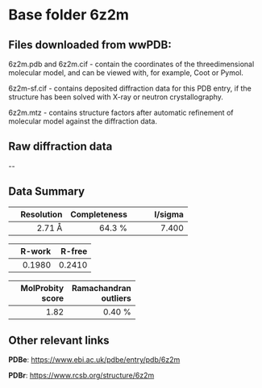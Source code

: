 # Base folder 6z2m

## Files downloaded from wwPDB:

6z2m.pdb and 6z2m.cif - contain the coordinates of the threedimensional molecular model, and can be viewed with, for example, Coot or Pymol.

6z2m-sf.cif - contains deposited diffraction data for this PDB entry, if the structure has been solved with X-ray or neutron crystallography.

6z2m.mtz - contains structure factors after automatic refinement of molecular model against the diffraction data.

## Raw diffraction data

--<br> 

## Data Summary
|   | Resolution | Completeness| I/sigma |
|---|-------------:|----------------:|--------------:|
|   |2.71 Å|64.3  %|<img width=50/>7.400|

|   | **R-work**| **R-free**   
|---|-------------:|----------------:|           
||  0.1980|  0.2410|

|   |**MolProbity<br>score**| **Ramachandran<br>outliers** 
|---|-------------:|----------------:|
||  1.82|  0.40 %|

 

 



## Other relevant links 
**PDBe**:  https://www.ebi.ac.uk/pdbe/entry/pdb/6z2m
 
**PDBr**: https://www.rcsb.org/structure/6z2m 

